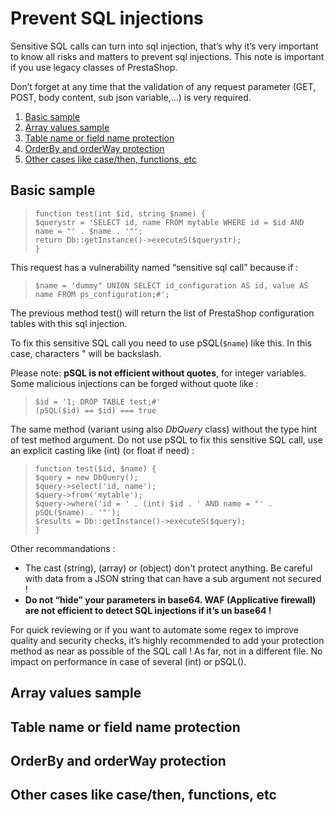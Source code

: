# Prevent SQL injections

Sensitive SQL calls can turn into sql injection, that’s why it’s very important to know all risks and matters to prevent sql injections. This note is important if you use legacy classes of PrestaShop.

Don’t forget at any time that the validation of any request parameter (GET, POST, body content, sub json variable,…) is very required.

1. [Basic sample](#basic-sample)
2. [Array values sample](#array-values-sample)
3. [Table name or field name protection](#table-name-or-field-name-protection)
4. [OrderBy and orderWay protection](#orderby-and-orderway-protection)
5. [Other cases like case/then, functions, etc](#other-cases-like-case/then,-functions,-etc)

## Basic sample

>`function test(int $id, string $name) {`  
>    `$querystr = 'SELECT id, name FROM mytable WHERE id = $id AND name = "' . $name . '"';`  
>    `return Db::getInstance()->executeS($querystr);`  
>`}`

This request has a vulnerability named “sensitive sql call” because if :

>`$name = 'dummy" UNION SELECT id_configuration AS id, value AS name FROM ps_configuration;#';`

The previous method test() will return the list of PrestaShop configuration tables with this sql injection.

To fix this sensitive SQL call you need to use pSQL(`$name`) like this. In this case, characters " will be backslash.

Please note: **pSQL is not efficient without quotes**, for integer variables. Some malicious injections can be forged without quote like :

>`$id = '1; DROP TABLE test;#'`  
>`(pSQL($id) == $id) === true`

The same method (variant using also *DbQuery* class) without the type hint of test method argument. Do not use pSQL to fix this sensitive SQL call, use an explicit casting like (int) (or float if need) :

>`function test($id, $name) {`  
>    `$query = new DbQuery();`  
>    `$query->select('id, name');`  
>    `$query->from('mytable');`  
>    `$query->where('id = ' . (int) $id . ' AND name = "' . pSQL($name) . '"');`  
>    `$results = Db::getInstance()->executeS($query);`  
>`}`

Other recommandations :
 - The cast (string), (array) or (object) don't protect anything. Be careful with data from a JSON string that can have a sub argument not secured !
 - **Do not “hide” your parameters in base64. WAF (Applicative firewall) are not efficient to detect SQL injections if it’s un base64 !**

For quick reviewing or if you want to automate some regex to improve quality and security checks, it’s highly recommended to add your protection method as near as possible of the SQL call ! As far, not in a different file. No impact on performance in case of several (int) or pSQL().


## Array values sample

## Table name or field name protection

## OrderBy and orderWay protection

## Other cases like case/then, functions, etc